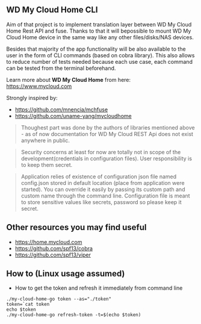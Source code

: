 ## WD My Cloud Home CLI

Aim of that project is to implement translation layer between WD My Cloud Home Rest API and fuse. Thanks to that it will bepossible to mount WD My Cloud Home device in the same way like any other files/disks/NAS devices.

Besides that majority of the app functionality will be also available to the user in the form of CLI commands (based on cobra library). This also allows to reduce number of tests needed because each use case, each command can be tested from the terminal beforehand.

Learn more about <strong>WD My Cloud Home</strong> from here: https://www.mycloud.com

Strongly inspired by:
- https://github.com/mnencia/mchfuse
- https://github.com/uname-yang/mycloudhome

> Thoughest part was done by the authors of libraries mentioned above - as of now documentation for WD My Cloud REST Api does not exist anywhere in public. 

> Security concerns at least for now are totally not in scope of the development(credentials in configuration files). User responsibility is to keep them secret.

> Application relies of existence of configuration json file named config.json stored in default location (place from application were started). You can override it easily by passing its custom path and custom name through the command line. Configuration file is meant to store sensitive values like secrets, password so please keep it secret. 

## Other resources you may find useful
- https://home.mycloud.com
- https://github.com/spf13/cobra
- https://github.com/spf13/viper

## How to (Linux usage assumed)
- How to get the token and refresh it immediately from command line
```
./my-cloud-home-go token --as="./token"
token=`cat token`
echo $token
./my-cloud-home-go refresh-token -t=$(echo $token)
```